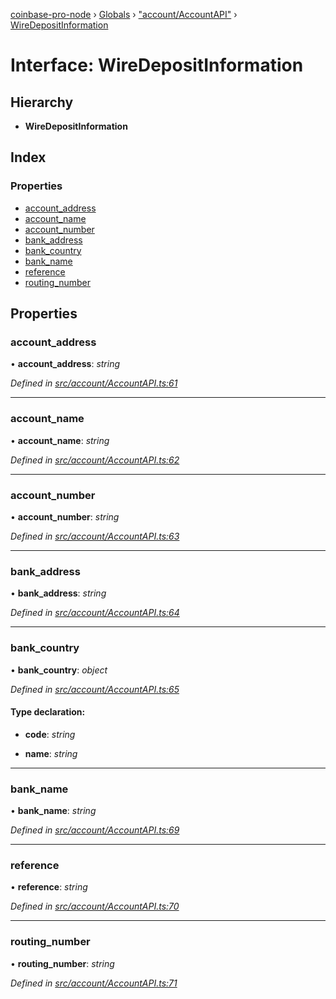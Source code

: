 [coinbase-pro-node](../README.md) › [Globals](../globals.md) › ["account/AccountAPI"](../modules/_account_accountapi_.md) › [WireDepositInformation](_account_accountapi_.wiredepositinformation.md)

# Interface: WireDepositInformation

## Hierarchy

- **WireDepositInformation**

## Index

### Properties

- [account_address](_account_accountapi_.wiredepositinformation.md#account_address)
- [account_name](_account_accountapi_.wiredepositinformation.md#account_name)
- [account_number](_account_accountapi_.wiredepositinformation.md#account_number)
- [bank_address](_account_accountapi_.wiredepositinformation.md#bank_address)
- [bank_country](_account_accountapi_.wiredepositinformation.md#bank_country)
- [bank_name](_account_accountapi_.wiredepositinformation.md#bank_name)
- [reference](_account_accountapi_.wiredepositinformation.md#reference)
- [routing_number](_account_accountapi_.wiredepositinformation.md#routing_number)

## Properties

### account_address

• **account_address**: _string_

_Defined in [src/account/AccountAPI.ts:61](https://github.com/bennyn/coinbase-pro-node/blob/89f41a9/src/account/AccountAPI.ts#L61)_

---

### account_name

• **account_name**: _string_

_Defined in [src/account/AccountAPI.ts:62](https://github.com/bennyn/coinbase-pro-node/blob/89f41a9/src/account/AccountAPI.ts#L62)_

---

### account_number

• **account_number**: _string_

_Defined in [src/account/AccountAPI.ts:63](https://github.com/bennyn/coinbase-pro-node/blob/89f41a9/src/account/AccountAPI.ts#L63)_

---

### bank_address

• **bank_address**: _string_

_Defined in [src/account/AccountAPI.ts:64](https://github.com/bennyn/coinbase-pro-node/blob/89f41a9/src/account/AccountAPI.ts#L64)_

---

### bank_country

• **bank_country**: _object_

_Defined in [src/account/AccountAPI.ts:65](https://github.com/bennyn/coinbase-pro-node/blob/89f41a9/src/account/AccountAPI.ts#L65)_

#### Type declaration:

- **code**: _string_

- **name**: _string_

---

### bank_name

• **bank_name**: _string_

_Defined in [src/account/AccountAPI.ts:69](https://github.com/bennyn/coinbase-pro-node/blob/89f41a9/src/account/AccountAPI.ts#L69)_

---

### reference

• **reference**: _string_

_Defined in [src/account/AccountAPI.ts:70](https://github.com/bennyn/coinbase-pro-node/blob/89f41a9/src/account/AccountAPI.ts#L70)_

---

### routing_number

• **routing_number**: _string_

_Defined in [src/account/AccountAPI.ts:71](https://github.com/bennyn/coinbase-pro-node/blob/89f41a9/src/account/AccountAPI.ts#L71)_
